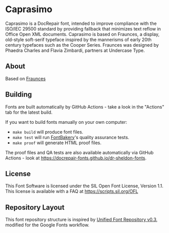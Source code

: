 
# Caprasimo

Caprasimo is a DocRepair font, intended to improve compliance with the ISO/IEC 29500 standard by providing fallback that minimizes text reflow in Office Open XML documents. Caprasimo is based on Fraunces, a display, old-style soft-serif typeface inspired by the mannerisms of early 20th century typefaces such as the Cooper Series. Fraunces was designed by Phaedra Charles and Flavia Zimbardi, partners at Undercase Type.

## About

Based on [Fraunces](https://github.com/undercasetype/Fraunces) 

## Building

Fonts are built automatically by GitHub Actions - take a look in the "Actions" tab for the latest build.

If you want to build fonts manually on your own computer:

* `make build` will produce font files.
* `make test` will run [FontBakery](https://github.com/googlefonts/fontbakery)'s quality assurance tests.
* `make proof` will generate HTML proof files.

The proof files and QA tests are also available automatically via GitHub Actions - look at https://docrepair-fonts.github.io/dr-sheldon-fonts.

## License

This Font Software is licensed under the SIL Open Font License, Version 1.1.
This license is available with a FAQ at
https://scripts.sil.org/OFL

## Repository Layout

This font repository structure is inspired by [Unified Font Repository v0.3](https://github.com/unified-font-repository/Unified-Font-Repository), modified for the Google Fonts workflow.
